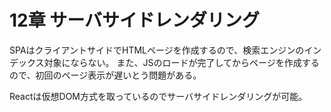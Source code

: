 # 12章 サーバサイドレンダリング

SPAはクライアントサイドでHTMLページを作成するので、検索エンジンのインデックス対象にならない。
また、JSのロードが完了してからページを作成するので、初回のページ表示が遅いとう問題がある。

Reactは仮想DOM方式を取っているのでサーバサイドレンダリングが可能。


